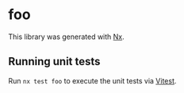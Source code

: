 # foo

This library was generated with [Nx](https://nx.dev).

## Running unit tests

Run `nx test foo` to execute the unit tests via [Vitest](https://vitest.dev/).
